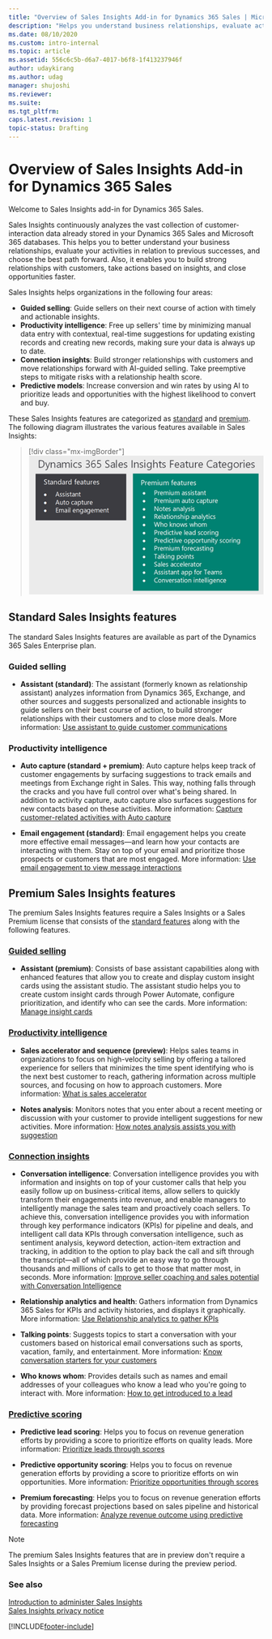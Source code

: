 ```yaml
---
title: "Overview of Sales Insights Add-in for Dynamics 365 Sales | MicrosoftDocs"
description: "Helps you understand business relationships, evaluate activities compared to previous successes, and choose the best path forward using AI-driven insights."
ms.date: 08/10/2020
ms.custom: intro-internal 
ms.topic: article
ms.assetid: 556c6c5b-d6a7-4017-b6f8-1f413237946f
author: udaykirang
ms.author: udag
manager: shujoshi
ms.reviewer: 
ms.suite: 
ms.tgt_pltfrm: 
caps.latest.revision: 1
topic-status: Drafting
---
```

# Overview of Sales Insights Add-in for Dynamics 365 Sales

Welcome to Sales Insights add-in for Dynamics 365 Sales.

Sales Insights continuously analyzes the vast collection of customer-interaction data already stored in your Dynamics 365 Sales and Microsoft 365 databases. This helps you to better understand your business relationships, evaluate your activities in relation to previous successes, and choose the best path forward. Also, it enables you to build strong relationships with customers, take actions based on insights, and close opportunities faster.

Sales Insights helps organizations in the following four areas:

-	**Guided selling**: Guide sellers on their next course of action with timely and actionable insights.
-	**Productivity intelligence**: Free up sellers' time by minimizing manual data entry with contextual, real-time suggestions for updating existing records and creating new records, making sure your data is always up to date.
-	**Connection insights**: Build stronger relationships with customers and move relationships forward with AI-guided selling. Take preemptive steps to mitigate risks with a relationship health score.
-	**Predictive models**: Increase conversion and win rates by using AI to prioritize leads and opportunities with the highest likelihood to convert and buy.

These Sales Insights features are categorized as [standard](#standard-sales-insights-features) and [premium](#premium-sales-insights-features). The following diagram illustrates the various features available in Sales Insights: 

> [!div class="mx-imgBorder"]
> ![Sales Insights feature categories](media/si-features-categories.png "Sales Insights feature categories")

## Standard Sales Insights features

The standard Sales Insights features are available as part of the Dynamics 365 Sales Enterprise plan.

### Guided selling

-	**Assistant (standard)**: The assistant (formerly known as relationship assistant) analyzes information from Dynamics 365, Exchange, and other sources and suggests personalized and actionable insights to guide sellers on their best course of action, to build stronger relationships with their customers and to close more deals. More information: [Use assistant to guide customer communications](assistant.md)

### Productivity intelligence

-	**Auto capture (standard + premium)**: Auto capture helps keep track of customer engagements by surfacing suggestions to track emails and meetings from Exchange right in Sales. This way, nothing falls through the cracks and you have full control over what's being shared. In addition to activity capture, auto capture also surfaces suggestions for new contacts based on these activities. More information: [Capture customer-related activities with Auto capture](auto-capture.md)

-	**Email engagement (standard)**: Email engagement helps you create more effective email messages&mdash;and learn how your contacts are interacting with them. Stay on top of your email and prioritize those prospects or customers that are most engaged. More information: [Use email engagement to view message interactions](email-engagement.md) 

## Premium Sales Insights features

The premium Sales Insights features require a Sales Insights or a Sales Premium license that consists of the [standard features](#standard-sales-insights-features) along with the following features.

### [Guided selling](#tab/content)

-	**Assistant (premium)**: Consists of base assistant capabilities along with enhanced features that allow you to create and display custom insight cards using the assistant studio. The assistant studio helps you to create custom insight cards through Power Automate, configure prioritization, and identify who can see the cards. More information: [Manage insight cards](manage-custom-cards-flow.md)

### [Productivity intelligence](#tab/content)

-	**Sales accelerator and sequence (preview)**: Helps sales teams in organizations to focus on high-velocity selling by offering a tailored experience for sellers that minimizes the time spent identifying who is the next best customer to reach, gathering information across multiple sources, and focusing on how to approach customers. More information: [What is sales accelerator](sales-accelerator-intro.md)

-	**Notes analysis**: Monitors notes that you enter about a recent meeting or discussion with your customer to provide intelligent suggestions for new activities. More information: [How notes analysis assists you with suggestion](notes-analysis.md)

### [Connection insights](#tab/content)

-	**Conversation intelligence**: Conversation intelligence provides you with information and insights on top of your customer calls that help you easily follow up on business-critical items, allow sellers to quickly transform their engagements into revenue, and enable managers to intelligently manage the sales team and proactively coach sellers. To achieve this, conversation intelligence provides you with information through key performance indicators (KPIs) for pipeline and deals, and intelligent call data KPIs through conversation intelligence, such as sentiment analysis, keyword detection, action-item extraction and tracking, in addition to the option to play back the call and sift through the transcript&mdash;all of which provide an easy way to go through thousands and millions of calls to get to those that matter most, in seconds. More information: [Improve seller coaching and sales potential with Conversation Intelligence](dynamics365-sales-insights-app.md)

-	**Relationship analytics and health**: Gathers information from Dynamics 365 Sales for KPIs and activity histories, and displays it graphically. More information: [Use Relationship analytics to gather KPIs](relationship-analytics.md)

-	**Talking points**: Suggests topics to start a conversation with your customers based on historical email conversations such as sports, vacation, family, and entertainment. More information: [Know conversation starters for your customers](talking-points.md)

-	**Who knows whom**: Provides details such as names and email addresses of your colleagues who know a lead who you're going to interact with. More information: [How to get introduced to a lead](who-knows-whom.md)

### [Predictive scoring](#tab/content)

-	**Predictive lead scoring**: Helps you to focus on revenue generation efforts by providing a score to prioritize efforts on quality leads. More information: [Prioritize leads through scores](work-predictive-lead-scoring.md)

-	**Predictive opportunity scoring**: Helps you to focus on revenue generation efforts by providing a score to prioritize efforts on win opportunities. More information: [Prioritize opportunities through scores](work-predictive-opportunity-scoring.md)

-	**Premium forecasting**: Helps you to focus on revenue generation efforts by providing forecast projections based on sales pipeline and historical data. More information: [Analyze revenue outcome using predictive forecasting](analyze-revenue-outcome-using-predictive-forecasting.md)

> [!NOTE]
> The premium Sales Insights features that are in preview don't require a Sales Insights or a Sales Premium license during the preview period.

### See also

[Introduction to administer Sales Insights](../sales/intro-admin-guide-sales-insights.md)  
[Sales Insights privacy notice](privacy-notice.md)


[!INCLUDE[footer-include](../includes/footer-banner.md)]
